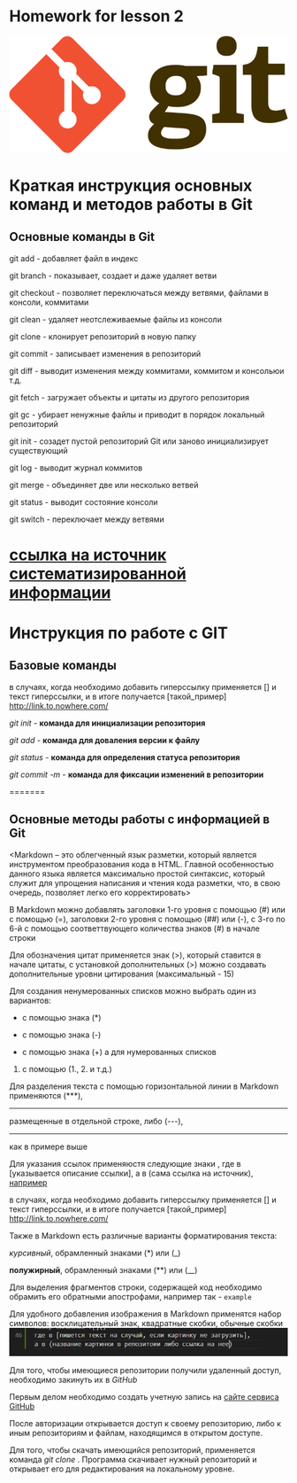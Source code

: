# Homework for lesson 2

![Git logo](gitlogo2.png)



# Краткая инструкция основных команд и методов работы в Git

## Основные команды в Git

git add - добавляет файл в индекс

git branch - показывает, создает и даже удаляет ветви

git checkout - позволяет переключаться между ветвями, файлами в консоли, коммитами

git clean - удаляет неотслеживаемые файлы из консоли

git clone - клонирует репозиторий в новую папку

git commit - записывает изменения в репозиторий

git diff - выводит изменения между коммитами, коммитом и консольюи т.д.

git fetch - загружает объекты и цитаты из другого репозитория

git gc - убирает ненужные файлы и приводит в порядок локальный репозиторий

git init - созадет пустой репозиторий Git или заново инициализирует существующий

git log - выводит журнал коммитов

git merge - объединяет две или несколько ветвей

git status - выводит состояние консоли

git switch - переключает между ветвями

[ссылка на источник систематизированной информации](https://git-scm.com/docs/git#_git_commands)
=======

# Инструкция по работе с GIT

## Базовые команды
в случаях, когда необходимо добавить гиперссылку применяется [] и текст гиперссылки, и в итоге получается [такой_пример] http://link.to.nowhere.com/

*git init* - **команда для инициализации репозитория**

*git add* - **команда для доваления версии к файлу**

*git status* - **команда для определения статуса репозитория**

*git commit -m <message>* - **команда для фиксации изменений в репозитории**


=======
## Основные методы работы с информацией в Git

<Markdown – это облегченный язык разметки, который является инструментом преобразования кода в HTML. Главной особенностью данного языка является максимально простой синтаксис, который служит для упрощения написания и чтения кода разметки, что, в свою очередь, позволяет легко его корректировать>

В Markdown можно добавлять заголовки 1-го уровня с помощью (#) или с помощью (=),
заголовки 2-го уровня с помощью (##) или (-), с 3-го по 6-й с помощью соответтвующего количества знаков (#) в начале строки

Для обозначения цитат применяется знак (>), который ставится в начале цитаты, с установкой дополнительных (>) можно создавать дополнительные уровни цитирования (максимальный - 15)

Для создания ненумерованных списков можно выбрать один из вариантов: 
* с помощью знака (*)
- с помощью знака (-)
+ с помощью знака (+)
а для нумерованных списков
1. с помощью (1., 2. и т.д.)

Для разделения текста с помощью горизонтальной линии в Markdown применяются (***),

***

размещенные в отдельной строке, либо (---),

------

как в примере выше

Для указания ссылок применяюстя следующие знаки [](), где в [указывается описание ссылки], а в (сама ссылка на источник), [например](http://link.to.nowhere.com/)

в случаях, когда необходимо добавить гиперссылку применяется [] и текст гиперссылки, и в итоге получается [такой_пример] http://link.to.nowhere.com/

Также в Markdown есть различные варианты форматирования текста:

*курсивный*, обрамленный знаками (*) или (_) 

**полужирный**, обрамленный знаками (**) или (__)

Для выделения фрагментов строки, содержащей код необходимо обрамить его обратными апострофами, например так - `example`

Для удобного добавления изображения в Markdown применятся набор символов: восклицательный знак, квадратные скобки, обычные скобки
![тут типа картинка](image2.png)

Для того, чтобы имеющиеся репозитории получили удаленный доступ, необходимо закинуть их в *GitHub*

Первым делом необходимо создать учетную запись на [сайте сервиса GitHub](https://www.github.com)

После авторизации открывается доступ к своему репозиторию, либо к иным репозиториям и файлам, находящимся в открытом доступе.
  
Для того, чтобы скачать имеющийся репозиторий, применяется команда *git clone <repository URL>*. Программа скачивает нужный репозиторий и открывает его для редактирования на локальному уровне.

